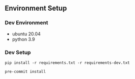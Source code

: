 ## Environment Setup

### Dev Environment

- ubuntu 20.04
- python 3.9

### Dev Setup

```
pip install -r requirements.txt -r requirements-dev.txt
```

```
pre-commit install
```
